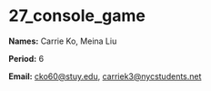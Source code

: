 # 27_console_game
**Names:** Carrie Ko, Meina Liu

**Period:** 6

**Email:** cko60@stuy.edu, carriek3@nycstudents.net
